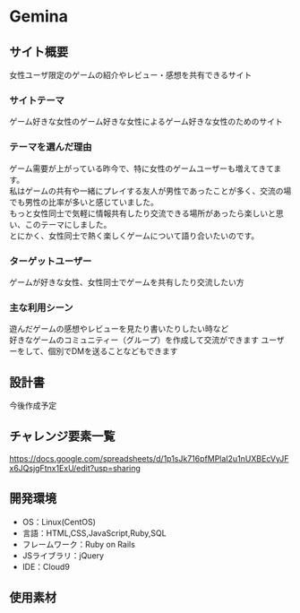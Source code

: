 # Gemina  
## サイト概要  
女性ユーザ限定のゲームの紹介やレビュー・感想を共有できるサイト 
  
### サイトテーマ  
ゲーム好きな女性のゲーム好きな女性によるゲーム好きな女性のためのサイト 
  
### テーマを選んだ理由  
ゲーム需要が上がっている昨今で、特に女性のゲームユーザーも増えてきてます。  
私はゲームの共有や一緒にプレイする友人が男性であったことが多く、交流の場でも男性の比率が多いと感じていました。  
もっと女性同士で気軽に情報共有したり交流できる場所があったら楽しいと思い、このテーマにしました。  
とにかく、女性同士で熱く楽しくゲームについて語り合いたいのです。

### ターゲットユーザー  
ゲームが好きな女性、女性同士でゲームを共有したり交流したい方
  
### 主な利用シーン  
遊んだゲームの感想やレビューを見たり書いたりしたい時など  
好きなゲームのコミュニティー（グループ）を作成して交流ができます 
ユーザーをして、個別でDMを送ることなどもできます
  
## 設計書  
今後作成予定　　
  
  
## チャレンジ要素一覧  
https://docs.google.com/spreadsheets/d/1p1sJk716pfMPlaI2u1nUXBEcVyJFx6JQsjgFtnx1ExU/edit?usp=sharing  
  
  
## 開発環境  
* OS：Linux(CentOS)  
* 言語：HTML,CSS,JavaScript,Ruby,SQL  
* フレームワーク：Ruby on Rails  
* JSライブラリ：jQuery  
* IDE：Cloud9  
  
  
## 使用素材  

  
